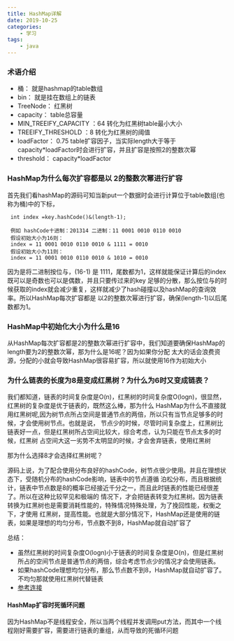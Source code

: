 ```yaml
---
title: HashMap详解
date: 2019-10-25
categories:
    - 学习
tags:
    - java
---
```


### 术语介绍
* 桶： 就是hashmap的table数组
* bin： 就是挂在数组上的链表
* TreeNode： 红黑树
* capacity： table总容量
* MIN_TREEIFY_CAPACITY ：64   转化为红黑树table最小大小
* TREEIFY_THRESHOLD ：8  转化为红黑树的阈值
* loadFactor： 0.75  table扩容因子，当实际length大于等于 capacity*loadFactor时会进行扩容，并且扩容是按照2的整数次幂
* threshold： capacity*loadFactor

### HashMap为什么每次扩容都是以 2的整数次幂进行扩容
首先我们看hashMap的源码可知当新put一个数据时会进行计算位于table数组(也称为桶)中的下标，
```
 int index =key.hashCode()&(length-1);
 
 例如 hashCode十进制：201314 二进制：11 0001 0010 0110 0010
 假设初始大小为16则：
 index = 11 0001 0010 0110 0010 & 1111 = 0010
 假设初始大小为11则：
 index = 11 0001 0010 0110 0010 & 1010 = 0010
```

因为是将二进制按位与，(16-1) 是 1111，尾数都为1，这样就能保证计算后的index既可以是奇数也可以是偶数，并且只要传过来的key
足够的分散，那么按位与的时候获取的index就会减少重复，这样就减少了hash碰撞以及hashMap的查询效率。所以HashMap每次扩容都是
以2的整数次幂进行扩容，确保(length-1)以后尾数都为1。

### HashMap中初始化大小为什么是16
从HashMap每次扩容都是2的整数次幂进行扩容中，我们知道要确保HashMap的length要为2的整数次幂，那为什么是16呢？因为如果你分配
太大的话会浪费资源，分配的小就会导致HashMap很容易扩容，所以就使用16作为初始大小

### 为什么链表的长度为8是变成红黑树？为什么为6时又变成链表？
我们都知道，链表的时间复杂度是O(n)，红黑树的时间复杂度O(logn)，很显然，红黑树的复杂度是优于链表的，既然这么棒，那为什么
HashMap为什么不直接就用红黑树呢,因为树节点所占空间是普通节点的两倍，所以只有当节点足够多的时候，才会使用树节点。也就是说，
节点少的时候，尽管时间复杂度上，红黑树比链表好一点，但是红黑树所占空间比较大，综合考虑，认为只能在节点太多的时候，红黑树
占空间大这一劣势不太明显的时候，才会舍弃链表，使用红黑树

那为什么选择8才会选择红黑树呢？

源码上说，为了配合使用分布良好的hashCode，树节点很少使用。并且在理想状态下，受随机分布的hashCode影响，链表中的节点遵循
泊松分布，而且根据统计，链表中节点数是8的概率已经接近千分之一，而且此时链表的性能已经很差了。所以在这种比较罕见和极端的
情况下，才会把链表转变为红黑树。因为链表转换为红黑树也是需要消耗性能的，特殊情况特殊处理，为了挽回性能，权衡之下，才使用
红黑树，提高性能。也就是大部分情况下，HashMap还是使用的链表，如果是理想的均匀分布，节点数不到8，HashMap就自动扩容了

总结：
* 虽然红黑树的时间复杂度O(logn)小于链表的时间复杂度是O(n)，但是红黑树所占的空间节点是普通节点的两倍，综合考虑节点少的情况才会使用链表。
* 如果hashCode理想均匀分布，那么节点数不到8，HashMap就自动扩容了。不均匀那就使用红黑树代替链表
* [参考连接](https://blog.csdn.net/baidu_37147070/article/details/98785367)

 #### HashMap扩容时死循环问题
因为HashMap不是线程安全，所以当两个线程并发调用put方法，而其中一个线程刚好需要扩容，需要进行链表的重组，从而导致的死循环问题